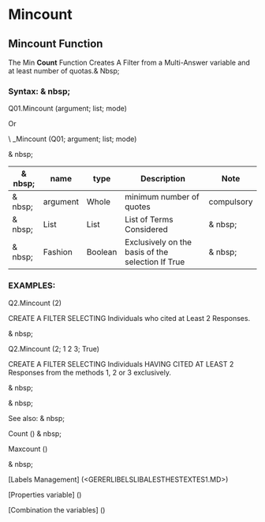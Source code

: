 # Mincount

## Mincount Function

The Min **Count** Function Creates A Filter from a Multi-Answer variable and at least number of quotas.& Nbsp;

### Syntax: & nbsp;

Q01.Mincount (argument; list; mode)

Or

\ _Mincount (Q01; argument; list; mode)

& nbsp;

| & nbsp; | **name** | **type** | **Description** | **Note** |
| --- | --- | --- | --- | --- |
| & nbsp; | argument | Whole | minimum number of quotes | compulsory |
| & nbsp; | List | List | List of Terms Considered | & nbsp; |
| & nbsp; | Fashion | Boolean | Exclusively on the basis of the selection If True | & nbsp; |

### EXAMPLES:

Q2.Mincount (2)

CREATE A FILTER SELECTING Individuals who cited at Least 2 Responses.

& nbsp;

Q2.Mincount (2; 1 2 3; True)

CREATE A FILTER SELECTING Individuals HAVING CITED AT LEAST 2 Responses from the methods 1, 2 or 3 exclusively.

& nbsp;

& nbsp;

See also: & nbsp;

Count () & nbsp;

Maxcount ()

& nbsp;

[Labels Management] (<GERERLIBELSLIBALESTHESTEXTES1.MD>)

[Properties variable] (<modify the owner ofvariable.md>)

[Combination the variables] (<combination thevariables1.md>)
